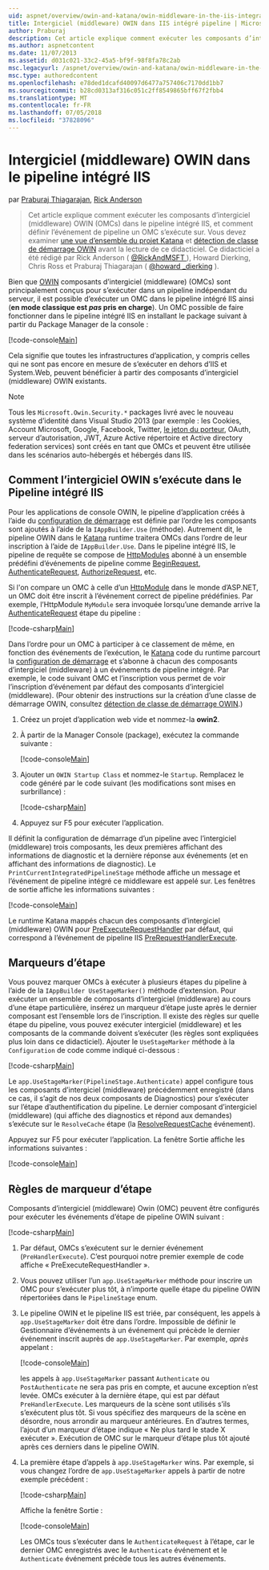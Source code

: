 ```yaml
---
uid: aspnet/overview/owin-and-katana/owin-middleware-in-the-iis-integrated-pipeline
title: Intergiciel (middleware) OWIN dans IIS intégré pipeline | Microsoft Docs
author: Praburaj
description: Cet article explique comment exécuter les composants d’intergiciel (middleware) OWIN (OMCs) dans le pipeline intégré IIS, et comment définir l’événement de pipeline un OMC s’exécute sur. Tu devrais...
ms.author: aspnetcontent
ms.date: 11/07/2013
ms.assetid: d031c021-33c2-45a5-bf9f-98f8fa78c2ab
msc.legacyurl: /aspnet/overview/owin-and-katana/owin-middleware-in-the-iis-integrated-pipeline
msc.type: authoredcontent
ms.openlocfilehash: e78ded1dcafd40097d6477a757406c7170dd1bb7
ms.sourcegitcommit: b28cd0313af316c051c2ff8549865bff67f2fbb4
ms.translationtype: MT
ms.contentlocale: fr-FR
ms.lasthandoff: 07/05/2018
ms.locfileid: "37828096"
---
```

<a name="owin-middleware-in-the-iis-integrated-pipeline"></a>Intergiciel (middleware) OWIN dans le pipeline intégré IIS
====================
par [Praburaj Thiagarajan](https://github.com/Praburaj), [Rick Anderson](https://github.com/Rick-Anderson)

> Cet article explique comment exécuter les composants d’intergiciel (middleware) OWIN (OMCs) dans le pipeline intégré IIS, et comment définir l’événement de pipeline un OMC s’exécute sur. Vous devez examiner [une vue d’ensemble du projet Katana](an-overview-of-project-katana.md) et [détection de classe de démarrage OWIN](owin-startup-class-detection.md) avant la lecture de ce didacticiel. Ce didacticiel a été rédigé par Rick Anderson ( [ @RickAndMSFT ](https://twitter.com/#!/RickAndMSFT) ), Howard Dierking, Chris Ross et Praburaj Thiagarajan ( [ @howard \_dierking](https://twitter.com/howard_dierking) ).


Bien que [OWIN](an-overview-of-project-katana.md) composants d’intergiciel (middleware) (OMCs) sont principalement conçus pour s’exécuter dans un pipeline indépendant du serveur, il est possible d’exécuter un OMC dans le pipeline intégré IIS ainsi (**en mode classique est *pas* pris en charge**). Un OMC possible de faire fonctionner dans le pipeline intégré IIS en installant le package suivant à partir du Package Manager de la console :

[!code-console[Main](owin-middleware-in-the-iis-integrated-pipeline/samples/sample1.cmd)]

Cela signifie que toutes les infrastructures d’application, y compris celles qui ne sont pas encore en mesure de s’exécuter en dehors d’IIS et System.Web, peuvent bénéficier à partir des composants d’intergiciel (middleware) OWIN existants. 

> [!NOTE]
> Tous les `Microsoft.Owin.Security.*` packages livré avec le nouveau système d’identité dans Visual Studio 2013 (par exemple : les Cookies, Account Microsoft, Google, Facebook, Twitter, [le jeton du porteur](http://self-issued.info/docs/draft-ietf-oauth-v2-bearer.html), OAuth, serveur d’autorisation, JWT, Azure Active répertoire et Active directory federation services) sont créés en tant que OMCs et peuvent être utilisée dans les scénarios auto-hébergés et hébergés dans IIS.

## <a name="how-owin-middleware-executes-in-the-iis-integrated-pipeline"></a>Comment l’intergiciel OWIN s’exécute dans le Pipeline intégré IIS

Pour les applications de console OWIN, le pipeline d’application créés à l’aide du [configuration de démarrage](owin-startup-class-detection.md) est définie par l’ordre les composants sont ajoutés à l’aide de la `IAppBuilder.Use` (méthode). Autrement dit, le pipeline OWIN dans le [Katana](an-overview-of-project-katana.md) runtime traitera OMCs dans l’ordre de leur inscription à l’aide de `IAppBuilder.Use`. Dans le pipeline intégré IIS, le pipeline de requête se compose de [HttpModules](https://msdn.microsoft.com/library/ms178468(v=vs.85).aspx) abonné à un ensemble prédéfini d’événements de pipeline comme [BeginRequest](https://msdn.microsoft.com/library/system.web.httpapplication.beginrequest.aspx), [AuthenticateRequest](https://msdn.microsoft.com/library/system.web.httpapplication.authenticaterequest.aspx), [AuthorizeRequest](https://msdn.microsoft.com/library/system.web.httpapplication.authorizerequest.aspx), etc.

Si l'on compare un OMC à celle d’un [HttpModule](https://msdn.microsoft.com/library/zec9k340(v=vs.85).aspx) dans le monde d’ASP.NET, un OMC doit être inscrit à l’événement correct de pipeline prédéfinies. Par exemple, l’HttpModule `MyModule` sera invoquée lorsqu’une demande arrive la [AuthenticateRequest](https://msdn.microsoft.com/library/system.web.httpapplication.authenticaterequest.aspx) étape du pipeline :

[!code-csharp[Main](owin-middleware-in-the-iis-integrated-pipeline/samples/sample2.cs?highlight=10)]

Dans l’ordre pour un OMC à participer à ce classement de même, en fonction des événements de l’exécution, le [Katana](an-overview-of-project-katana.md) code du runtime parcourt la [configuration de démarrage](owin-startup-class-detection.md) et s’abonne à chacun des composants d’intergiciel (middleware) à un événements de pipeline intégré. Par exemple, le code suivant OMC et l’inscription vous permet de voir l’inscription d’événement par défaut des composants d’intergiciel (middleware). (Pour obtenir des instructions sur la création d’une classe de démarrage OWIN, consultez [détection de classe de démarrage OWIN](owin-startup-class-detection.md).)

1. Créez un projet d’application web vide et nommez-la **owin2**.
2. À partir de la Manager Console (package), exécutez la commande suivante : 

    [!code-console[Main](owin-middleware-in-the-iis-integrated-pipeline/samples/sample3.cmd)]
3. Ajouter un `OWIN Startup Class` et nommez-le `Startup`. Remplacez le code généré par le code suivant (les modifications sont mises en surbrillance) :  

    [!code-csharp[Main](owin-middleware-in-the-iis-integrated-pipeline/samples/sample4.cs?highlight=5-7,15-36)]
4. Appuyez sur F5 pour exécuter l’application.

Il définit la configuration de démarrage d’un pipeline avec l’intergiciel (middleware) trois composants, les deux premières affichant des informations de diagnostic et la dernière réponse aux événements (et en affichant des informations de diagnostic). Le `PrintCurrentIntegratedPipelineStage` méthode affiche un message et l’événement de pipeline intégré ce middleware est appelé sur. Les fenêtres de sortie affiche les informations suivantes :

[!code-console[Main](owin-middleware-in-the-iis-integrated-pipeline/samples/sample5.cmd)]

Le runtime Katana mappés chacun des composants d’intergiciel (middleware) OWIN pour [PreExecuteRequestHandler](https://msdn.microsoft.com/library/system.web.httpapplication.prerequesthandlerexecute.aspx) par défaut, qui correspond à l’événement de pipeline IIS [PreRequestHandlerExecute](https://msdn.microsoft.com/library/system.web.httpapplication.prerequesthandlerexecute.aspx).

## <a name="stage-markers"></a>Marqueurs d’étape

Vous pouvez marquer OMCs à exécuter à plusieurs étapes du pipeline à l’aide de la `IAppBuilder UseStageMarker()` méthode d’extension. Pour exécuter un ensemble de composants d’intergiciel (middleware) au cours d’une étape particulière, insérez un marqueur d’étape juste après le dernier composant est l’ensemble lors de l’inscription. Il existe des règles sur quelle étape du pipeline, vous pouvez exécuter intergiciel (middleware) et les composants de la commande doivent s’exécuter (les règles sont expliquées plus loin dans ce didacticiel). Ajouter le `UseStageMarker` méthode à la `Configuration` de code comme indiqué ci-dessous :

[!code-csharp[Main](owin-middleware-in-the-iis-integrated-pipeline/samples/sample6.cs?highlight=13,19)]

Le `app.UseStageMarker(PipelineStage.Authenticate)` appel configure tous les composants d’intergiciel (middleware) précédemment enregistré (dans ce cas, il s’agit de nos deux composants de Diagnostics) pour s’exécuter sur l’étape d’authentification du pipeline. Le dernier composant d’intergiciel (middleware) (qui affiche des diagnostics et répond aux demandes) s’exécute sur le `ResolveCache` étape (la [ResolveRequestCache](https://msdn.microsoft.com/library/system.web.httpapplication.resolverequestcache.aspx) événement).

Appuyez sur F5 pour exécuter l’application. La fenêtre Sortie affiche les informations suivantes :

[!code-console[Main](owin-middleware-in-the-iis-integrated-pipeline/samples/sample7.cmd)]

## <a name="stage-marker-rules"></a>Règles de marqueur d’étape

Composants d’intergiciel (middleware) Owin (OMC) peuvent être configurés pour exécuter les événements d’étape de pipeline OWIN suivant :

[!code-csharp[Main](owin-middleware-in-the-iis-integrated-pipeline/samples/sample8.cs)]

1. Par défaut, OMCs s’exécutent sur le dernier événement (`PreHandlerExecute`). C’est pourquoi notre premier exemple de code affiche « PreExecuteRequestHandler ».
2. Vous pouvez utiliser l’un `app.UseStageMarker` méthode pour inscrire un OMC pour s’exécuter plus tôt, à n’importe quelle étape du pipeline OWIN répertoriées dans le `PipelineStage` enum.
3. Le pipeline OWIN et le pipeline IIS est triée, par conséquent, les appels à `app.UseStageMarker` doit être dans l’ordre. Impossible de définir le Gestionnaire d’événements à un événement qui précède le dernier événement inscrit auprès de `app.UseStageMarker`. Par exemple, *après* appelant :

    [!code-console[Main](owin-middleware-in-the-iis-integrated-pipeline/samples/sample9.cmd)]

   les appels à `app.UseStageMarker` passant `Authenticate` ou `PostAuthenticate` ne sera pas pris en compte, et aucune exception n’est levée. OMCs exécuter à la dernière étape, qui est par défaut `PreHandlerExecute`. Les marqueurs de la scène sont utilisés s’ils s’exécutent plus tôt. Si vous spécifiez des marqueurs de la scène en désordre, nous arrondir au marqueur antérieures. En d’autres termes, l’ajout d’un marqueur d’étape indique « Ne plus tard le stade X exécuter ». Exécution de OMC sur le marqueur d’étape plus tôt ajouté après ces derniers dans le pipeline OWIN.
4. La première étape d’appels à `app.UseStageMarker` wins. Par exemple, si vous changez l’ordre de `app.UseStageMarker` appels à partir de notre exemple précédent :

    [!code-csharp[Main](owin-middleware-in-the-iis-integrated-pipeline/samples/sample10.cs?highlight=13,19)]

   Affiche la fenêtre Sortie : 

    [!code-console[Main](owin-middleware-in-the-iis-integrated-pipeline/samples/sample11.cmd)]

   Les OMCs tous s’exécuter dans le `AuthenticateRequest` à l’étape, car le dernier OMC enregistrés avec le `Authenticate` événement et le `Authenticate` événement précède tous les autres événements.

